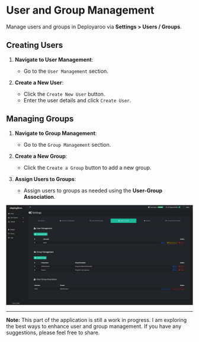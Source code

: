 # User and Group Management

Manage users and groups in Deployaroo via **Settings > Users / Groups**.

## Creating Users

1. **Navigate to User Management**:
   - Go to the `User Management` section.

2. **Create a New User**:
   - Click the `Create New User` button.
   - Enter the user details and click `Create User`.

## Managing Groups

1. **Navigate to Group Management**:
   - Go to the `Group Management` section.

2. **Create a New Group**:
   - Click the `Create a Group` button to add a new group.
   
3. **Assign Users to Groups**:
   - Assign users to groups as needed using the **User-Group Association**.

![User Management](../../assets/screenshots/user_management.png)

---

**Note:** This part of the application is still a work in progress. I am exploring the best ways to enhance user and group management. If you have any suggestions, please feel free to share.
